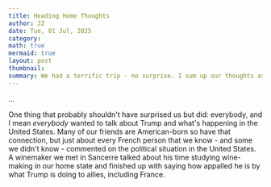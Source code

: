 ```yaml
---
title: Heading Home Thoughts
author: JZ
date: Tue, 01 Jul, 2025
category: 
math: true
mermaid: true
layout: post
thumbnail: 
summary: We had a terrific trip - no surprise. I sum up our thoughts as we head back to Seattle.
---  
```



...

One thing that probably shouldn't have surprised us but did: everybody, and I mean <em>everybody</em> wanted to talk about Trump and what's happening in the United States. Many of our friends are American-born so have that connection, but just about every French person that we know - and some we didn't know - commented on the political situation in the United States. A winemaker we met in Sancerre talked about his time studying wine-making in our home state and finished up with saying how appalled he is by what Trump is doing to allies, including France.
